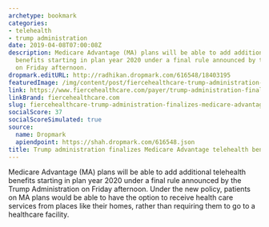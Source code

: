 ```yaml
---
archetype: bookmark
categories:
- telehealth
- trump administration
date: 2019-04-08T07:00:08Z
description: Medicare Advantage (MA) plans will be able to add additional telehealth
  benefits starting in plan year 2020 under a final rule announced by the Trump Administration
  on Friday afternoon.
dropmark.editURL: http://radhikan.dropmark.com/616548/18403195
featuredImage: /img/content/post/fiercehealthcare-trump-administration-finalizes-medicare-advantage-telehealth-benefit-policy.jpg
link: https://www.fiercehealthcare.com/payer/trump-administration-finalizes-medicare-advantage-telehealth-benefit-policy
linkBrand: fiercehealthcare.com
slug: fiercehealthcare-trump-administration-finalizes-medicare-advantage-telehealth-benefit-policy
socialScore: 37
socialScoreSimulated: true
source:
  name: Dropmark
  apiendpoint: https://shah.dropmark.com/616548.json
title: Trump administration finalizes Medicare Advantage telehealth benefit policy
---
```

Medicare Advantage (MA) plans will be able to add additional telehealth benefits starting in plan year 2020 under a final rule announced by the Trump Administration on Friday afternoon. Under the new policy, patients on MA plans would be able to have the option to receive health care services from places like their homes, rather than requiring them to go to a healthcare facility.